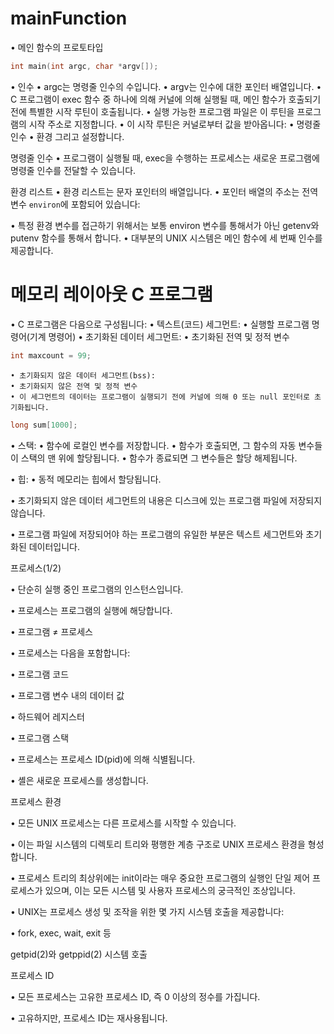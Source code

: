 # mainFunction
• 메인 함수의 프로토타입
```c
int main(int argc, char *argv[]);
```
• 인수
	• argc는 명령줄 인수의 수입니다.
	• argv는 인수에 대한 포인터 배열입니다.
• C 프로그램이 exec 함수 중 하나에 의해 커널에 의해 실행될 때, 메인 함수가 호출되기 전에 특별한 시작 루틴이 호출됩니다.
• 실행 가능한 프로그램 파일은 이 루틴을 프로그램의 시작 주소로 지정합니다.
• 이 시작 루틴은 커널로부터 값을 받아옵니다:
	• 명령줄 인수
	• 환경 그리고 설정합니다.

명령줄 인수
• 프로그램이 실행될 때, exec을 수행하는 프로세스는 새로운 프로그램에 명령줄 인수를 전달할 수 있습니다.

환경 리스트
• 환경 리스트는 문자 포인터의 배열입니다.
• 포인터 배열의 주소는 전역 변수 `environ`에 포함되어 있습니다:

• 특정 환경 변수를 접근하기 위해서는 보통 environ 변수를 통해서가 아닌 getenv와 putenv 함수를 통해서 합니다.
• 대부분의 UNIX 시스템은 메인 함수에 세 번째 인수를 제공합니다.

  

# 메모리 레이아웃 C 프로그램

• C 프로그램은 다음으로 구성됩니다:
	• 텍스트(코드) 세그먼트:
	• 실행할 프로그램 명령어(기계 명령어)
	• 초기화된 데이터 세그먼트:
	• 초기화된 전역 및 정적 변수
```c
int maxcount = 99;
```
	• 초기화되지 않은 데이터 세그먼트(bss):
	• 초기화되지 않은 전역 및 정적 변수
	• 이 세그먼트의 데이터는 프로그램이 실행되기 전에 커널에 의해 0 또는 null 포인터로 초기화됩니다.
```c
long sum[1000];
```
• 스택:
	• 함수에 로컬인 변수를 저장합니다.
	• 함수가 호출되면, 그 함수의 자동 변수들이 스택의 맨 위에 할당됩니다.
	• 함수가 종료되면 그 변수들은 할당 해제됩니다.

• 힙:
	• 동적 메모리는 힙에서 할당됩니다.

• 초기화되지 않은 데이터 세그먼트의 내용은 디스크에 있는 프로그램 파일에 저장되지 않습니다.

• 프로그램 파일에 저장되어야 하는 프로그램의 유일한 부분은 텍스트 세그먼트와 초기화된 데이터입니다.

  

프로세스(1/2)

• 단순히 실행 중인 프로그램의 인스턴스입니다.

• 프로세스는 프로그램의 실행에 해당합니다.

• 프로그램 ≠ 프로세스

• 프로세스는 다음을 포함합니다:

  

• 프로그램 코드

• 프로그램 변수 내의 데이터 값

• 하드웨어 레지스터

• 프로그램 스택

• 프로세스는 프로세스 ID(pid)에 의해 식별됩니다.

• 셸은 새로운 프로세스를 생성합니다.

  

프로세스 환경

  

• 모든 UNIX 프로세스는 다른 프로세스를 시작할 수 있습니다.

• 이는 파일 시스템의 디렉토리 트리와 평행한 계층 구조로 UNIX 프로세스 환경을 형성합니다.

• 프로세스 트리의 최상위에는 init이라는 매우 중요한 프로그램의 실행인 단일 제어 프로세스가 있으며, 이는 모든 시스템 및 사용자 프로세스의 궁극적인 조상입니다.

• UNIX는 프로세스 생성 및 조작을 위한 몇 가지 시스템 호출을 제공합니다:

• fork, exec, wait, exit 등

  

getpid(2)와 getppid(2) 시스템 호출

프로세스 ID

  

• 모든 프로세스는 고유한 프로세스 ID, 즉 0 이상의 정수를 가집니다.

• 고유하지만, 프로세스 ID는 재사용됩니다.